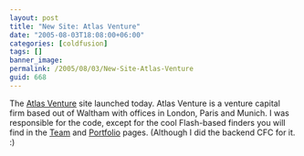 ```yaml
---
layout: post
title: "New Site: Atlas Venture"
date: "2005-08-03T18:08:00+06:00"
categories: [coldfusion]
tags: []
banner_image: 
permalink: /2005/08/03/New-Site-Atlas-Venture
guid: 668
---
```


The <a href="http://www.atlasventure.com">Atlas Venture</a> site launched today. Atlas Venture is a venture capital firm based
out of Waltham with offices in London, Paris and Munich. I was responsible for the code, except for the cool Flash-based finders you will find in the <a href="http://www.atlasventure.com/ourteam">Team</a> and <a href="http://www.atlasventure.com/ourportfolio">Portfolio</a> pages. (Although I did the backend CFC for it. :)